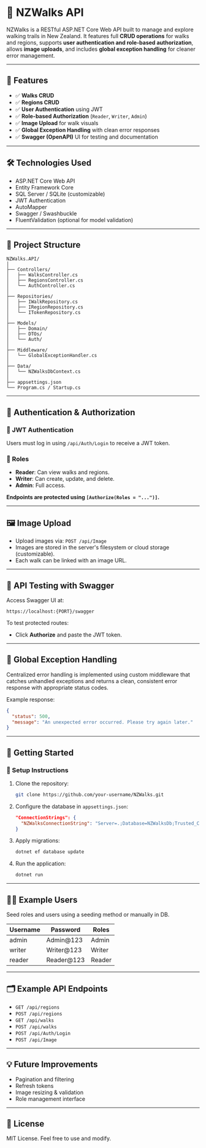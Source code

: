 # 🌄 NZWalks API

NZWalks is a RESTful ASP.NET Core Web API built to manage and explore walking trails in New Zealand. It features full **CRUD operations** for walks and regions, supports **user authentication and role-based authorization**, allows **image uploads**, and includes **global exception handling** for cleaner error management.

---

## 📌 Features

- ✅ **Walks CRUD**
- ✅ **Regions CRUD**
- ✅ **User Authentication** using JWT
- ✅ **Role-based Authorization** (`Reader`, `Writer`, `Admin`)
- ✅ **Image Upload** for walk visuals
- ✅ **Global Exception Handling** with clean error responses
- ✅ **Swagger (OpenAPI)** UI for testing and documentation

---

## 🛠️ Technologies Used

- ASP.NET Core Web API
- Entity Framework Core
- SQL Server / SQLite (customizable)
- JWT Authentication
- AutoMapper
- Swagger / Swashbuckle
- FluentValidation (optional for model validation)

---

## 📂 Project Structure

```
NZWalks.API/
│
├── Controllers/
│   ├── WalksController.cs
│   ├── RegionsController.cs
│   └── AuthController.cs
│
├── Repositories/
│   ├── IWalkRepository.cs
│   ├── IRegionRepository.cs
│   └── ITokenRepository.cs
│
├── Models/
│   ├── Domain/
│   ├── DTOs/
│   └── Auth/
│
├── Middleware/
│   └── GlobalExceptionHandler.cs
│
├── Data/
│   └── NZWalksDbContext.cs
│
├── appsettings.json
└── Program.cs / Startup.cs
```

---

## 🔐 Authentication & Authorization

### 🔑 JWT Authentication
Users must log in using `/api/Auth/Login` to receive a JWT token.

### 👥 Roles
- **Reader**: Can view walks and regions.
- **Writer**: Can create, update, and delete.
- **Admin**: Full access.

**Endpoints are protected using `[Authorize(Roles = "...")]`.**

---

## 🖼️ Image Upload

- Upload images via: `POST /api/Image`
- Images are stored in the server's filesystem or cloud storage (customizable).
- Each walk can be linked with an image URL.

---

## 🧪 API Testing with Swagger

Access Swagger UI at:
```
https://localhost:{PORT}/swagger
```

To test protected routes:
- Click **Authorize** and paste the JWT token.

---

## 🧱 Global Exception Handling

Centralized error handling is implemented using custom middleware that catches unhandled exceptions and returns a clean, consistent error response with appropriate status codes.

Example response:
```json
{
  "status": 500,
  "message": "An unexpected error occurred. Please try again later."
}
```

---

## 🚀 Getting Started

### 🔧 Setup Instructions

1. Clone the repository:
   ```bash
   git clone https://github.com/your-username/NZWalks.git
   ```

2. Configure the database in `appsettings.json`:
   ```json
   "ConnectionStrings": {
     "NZWalksConnectionString": "Server=.;Database=NZWalksDb;Trusted_Connection=True;"
   }
   ```

3. Apply migrations:
   ```bash
   dotnet ef database update
   ```

4. Run the application:
   ```bash
   dotnet run
   ```

---

## 🧑‍💻 Example Users

Seed roles and users using a seeding method or manually in DB.

| Username  | Password     | Roles   |
|-----------|--------------|---------|
| admin     | Admin@123    | Admin   |
| writer    | Writer@123   | Writer  |
| reader    | Reader@123   | Reader  |

---

## 🗂️ Example API Endpoints

- `GET /api/regions`
- `POST /api/regions`
- `GET /api/walks`
- `POST /api/walks`
- `POST /api/Auth/Login`
- `POST /api/Image`

---

## 💡 Future Improvements

- Pagination and filtering
- Refresh tokens
- Image resizing & validation
- Role management interface

---

## 📃 License

MIT License. Feel free to use and modify.